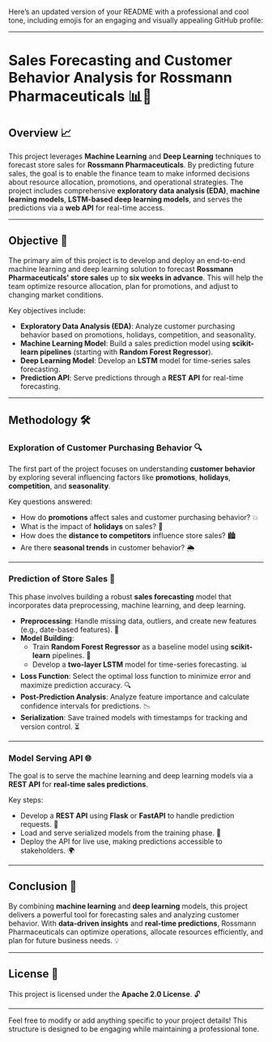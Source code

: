Here’s an updated version of your README with a professional and cool tone, including emojis for an engaging and visually appealing GitHub profile:

---

# Sales Forecasting and Customer Behavior Analysis for Rossmann Pharmaceuticals 📊💊

## Overview 📈

This project leverages **Machine Learning** and **Deep Learning** techniques to forecast store sales for **Rossmann Pharmaceuticals**. By predicting future sales, the goal is to enable the finance team to make informed decisions about resource allocation, promotions, and operational strategies. The project includes comprehensive **exploratory data analysis (EDA)**, **machine learning models**, **LSTM-based deep learning models**, and serves the predictions via a **web API** for real-time access.

---

## Objective 🎯

The primary aim of this project is to develop and deploy an end-to-end machine learning and deep learning solution to forecast **Rossmann Pharmaceuticals' store sales** up to **six weeks in advance**. This will help the team optimize resource allocation, plan for promotions, and adjust to changing market conditions. 

Key objectives include:

- **Exploratory Data Analysis (EDA)**: Analyze customer purchasing behavior based on promotions, holidays, competition, and seasonality.
- **Machine Learning Model**: Build a sales prediction model using **scikit-learn pipelines** (starting with **Random Forest Regressor**).
- **Deep Learning Model**: Develop an **LSTM** model for time-series sales forecasting.
- **Prediction API**: Serve predictions through a **REST API** for real-time forecasting.

---

## Methodology 🛠️

### Exploration of Customer Purchasing Behavior 🔍

The first part of the project focuses on understanding **customer behavior** by exploring several influencing factors like **promotions**, **holidays**, **competition**, and **seasonality**.

Key questions answered:

- How do **promotions** affect sales and customer purchasing behavior? 💥
- What is the impact of **holidays** on sales? 🎉
- How does the **distance to competitors** influence store sales? 🏙️
- Are there **seasonal trends** in customer behavior? 🌦️

---

### Prediction of Store Sales 🔮

This phase involves building a robust **sales forecasting** model that incorporates data preprocessing, machine learning, and deep learning.

- **Preprocessing**: Handle missing data, outliers, and create new features (e.g., date-based features). 🔧
- **Model Building**: 
  - Train **Random Forest Regressor** as a baseline model using **scikit-learn** pipelines. 🤖
  - Develop a **two-layer LSTM** model for time-series forecasting. 📊
- **Loss Function**: Select the optimal loss function to minimize error and maximize prediction accuracy. 🔍
- **Post-Prediction Analysis**: Analyze feature importance and calculate confidence intervals for predictions. 📉
- **Serialization**: Save trained models with timestamps for tracking and version control. ⏳

---

### Model Serving API 🌐

The goal is to serve the machine learning and deep learning models via a **REST API** for **real-time sales predictions**.

Key steps:

- Develop a **REST API** using **Flask** or **FastAPI** to handle prediction requests. 🚀
- Load and serve serialized models from the training phase. 💾
- Deploy the API for live use, making predictions accessible to stakeholders. 🌍

---

## Conclusion 🏁

By combining **machine learning** and **deep learning** models, this project delivers a powerful tool for forecasting sales and analyzing customer behavior. With **data-driven insights** and **real-time predictions**, Rossmann Pharmaceuticals can optimize operations, allocate resources efficiently, and plan for future business needs. 💡

---

## License 📜

This project is licensed under the **Apache 2.0 License**. 🔓

---

Feel free to modify or add anything specific to your project details! This structure is designed to be engaging while maintaining a professional tone.
